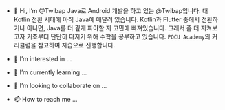 - 👋 Hi, I’m @Twibap
  Java로 Android 개발을 하고 있는 @Twibap입니다. 대 Kotlin 전환 시대에 아직 Java에 매달려 있습니다.
Kotlin과 Flutter 중에서 전환하거나 아니면, Java를 더 깊게 파야할 지 고민에 빠져있습니다.
그래서 좀 더 지켜보고자 기초부더 단단히 다지기 위해 수학을 공부하고 있습니다. `POCU Academy`의 커리큘럼을 참고하여 자습으로 진행합니다.

- 👀 I’m interested in ...
- 🌱 I’m currently learning ...
- 💞️ I’m looking to collaborate on ...
- 📫 How to reach me ...


<!---
Twibap/Twibap is a ✨ special ✨ repository because its `README.md` (this file) appears on your GitHub profile.
You can click the Preview link to take a look at your changes.
--->
